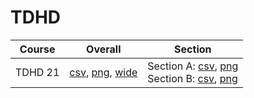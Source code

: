 # TDHD

| Course | Overall | Section |
| ------ | ------- | ------- |
| TDHD 21 | [csv](https://github.com/UCSD-Historical-Enrollment-Data/2023Fall/blob/main/overall/TDHD%2021.csv), [png](https://raw.githubusercontent.com/UCSD-Historical-Enrollment-Data/2023Fall/main/plot_overall/TDHD%2021.png), [wide](https://raw.githubusercontent.com/UCSD-Historical-Enrollment-Data/2023Fall/main/plot_overall_wide/TDHD%2021.png) | Section A: [csv](https://github.com/UCSD-Historical-Enrollment-Data/2023Fall/blob/main/section/TDHD%2021_A.csv), [png](https://raw.githubusercontent.com/UCSD-Historical-Enrollment-Data/2023Fall/main/plot_section/TDHD%2021_A.png)<br>Section B: [csv](https://github.com/UCSD-Historical-Enrollment-Data/2023Fall/blob/main/section/TDHD%2021_B.csv), [png](https://raw.githubusercontent.com/UCSD-Historical-Enrollment-Data/2023Fall/main/plot_section/TDHD%2021_B.png) |
